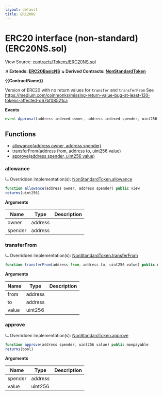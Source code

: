 ```yaml
---
layout: default
title: ERC20NS
---
```


# ERC20 interface (non-standard) (ERC20NS.sol)

View Source: [contracts/Tokens/ERC20NS.sol](../contracts/Tokens/ERC20NS.sol)

**↗ Extends: [ERC20BasicNS](ERC20BasicNS.md)**
**↘ Derived Contracts: [NonStandardToken](NonStandardToken.md)**

**{{ContractName}}**

Version of ERC20 with no return values for `transfer` and `transferFrom`
See https://medium.com/coinmonks/missing-return-value-bug-at-least-130-tokens-affected-d67bf08521ca

**Events**

```js
event Approval(address indexed owner, address indexed spender, uint256  value);
```

## Functions

- [allowance(address owner, address spender)](#allowance)
- [transferFrom(address from, address to, uint256 value)](#transferfrom)
- [approve(address spender, uint256 value)](#approve)

### allowance

⤿ Overridden Implementation(s): [NonStandardToken.allowance](NonStandardToken.md#allowance)

```js
function allowance(address owner, address spender) public view
returns(uint256)
```

**Arguments**

| Name        | Type           | Description  |
| ------------- |------------- | -----|
| owner | address |  | 
| spender | address |  | 

### transferFrom

⤿ Overridden Implementation(s): [NonStandardToken.transferFrom](NonStandardToken.md#transferfrom)

```js
function transferFrom(address from, address to, uint256 value) public nonpayable
```

**Arguments**

| Name        | Type           | Description  |
| ------------- |------------- | -----|
| from | address |  | 
| to | address |  | 
| value | uint256 |  | 

### approve

⤿ Overridden Implementation(s): [NonStandardToken.approve](NonStandardToken.md#approve)

```js
function approve(address spender, uint256 value) public nonpayable
returns(bool)
```

**Arguments**

| Name        | Type           | Description  |
| ------------- |------------- | -----|
| spender | address |  | 
| value | uint256 |  | 

